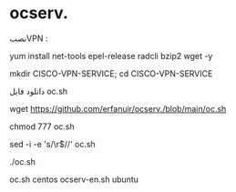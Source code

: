 # ocserv.





نصبVPN :

yum install net-tools epel-release radcli bzip2 wget -y


mkdir CISCO-VPN-SERVICE; cd CISCO-VPN-SERVICE

دانلود فایل oc.sh

wget https://github.com/erfanuir/ocserv./blob/main/oc.sh

chmod 777 oc.sh

sed -i -e 's/\r$//' oc.sh

./oc.sh





oc.sh      centos
ocserv-en.sh        ubuntu
